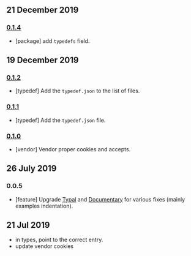 ## 21 December 2019

### [0.1.4](https://github.com/idiocc/goa/compare/v0.1.3...v0.1.4)

- [package] add `typedefs` field.

## 19 December 2019

### [0.1.2](https://github.com/idiocc/goa/compare/v0.1.1...v0.1.2)

- [typedef] Add the `typedef.json` to the list of files.

### [0.1.1](https://github.com/idiocc/goa/compare/v0.1.0...v0.1.1)

- [typedef] Add the `typedef.json` file.

### [0.1.0](https://github.com/idiocc/goa/compare/v0.7.0...v0.1.0)

- [vendor] Vendor proper cookies and accepts.

## 26 July 2019

### 0.0.5

- [feature] Upgrade [Typal](https://typedef.page) and [Documentary](https://readme.page) for various fixes (mainly examples indentation).

## 21 Jul 2019

- in types, point to the correct entry.
- update vendor cookies